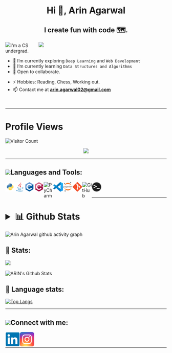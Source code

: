#    <h1 align="center">Hi 👋, Arin Agarwal</h1>
<h2 align="center">I create fun with code 🗺️.</h2>

<img align="right" width="400" src="https://cdn.dribbble.com/users/638428/screenshots/3641004/code2.gif">


 <img src="https://media.giphy.com/media/mGcNjsfWAjY5AEZNw6/giphy.gif" width="45">I'm a CS undergrad.

- 🔭 I’m currently exploring `Deep Learning` and `Web Development`
- 🌱 I’m currently learning `Data Structures and Algorithms`
- 👯 Open to collaborate.
<!-- - 💼 VIew my [Portfolio](https://ashutosh-vyas.vercel.app). -->
<!-- - 👨‍💻 View my [Projects](https://github.com/Ash20vyas?tab=repositories). -->
<!-- - 💪 Check out my latest project: [Stock Market Prediction](https://github.com/Ash20vyas/TSF-Intern-Tasks/tree/main/%232%20-%20Stock%20Market%20Prediction%20using%20Numerical%20and%20Textual%20Analysis) -->
- ⚡ Hobbies: Reading, Chess, Working out.
- 📫 Contact me at **arin.agarwal02@gmail.com**
<br/>

---

#  **Profile Views**&nbsp;&nbsp;&nbsp;&nbsp;&nbsp;&nbsp;&nbsp;
![Visitor Count](https://profile-counter.glitch.me/{arin2002}/count.svg)
<div align="center">
<img src="https://img.shields.io/github/followers/arin2002.svg?style=social&label=Follow"></img>
</div>

---

## <img src="https://github.com/TheDudeThatCode/TheDudeThatCode/blob/master/Assets/Developer.gif" width="45px">Languages and Tools:

<img align="left" alt="python" width="30px" src="https://raw.githubusercontent.com/github/explore/80688e429a7d4ef2fca1e82350fe8e3517d3494d/topics/python/python.png" />
<img align="left" alt="JAVA" width="30px" height="30px" src="https://github.com/devicons/devicon/blob/master/icons/java/java-original.svg"> 
<!-- <img align="left" alt="DART" width="30px" height="30px" src="https://github.com/devicons/devicon/blob/master/icons/dart/dart-original.svg">  -->
<img align="left" alt="C" width="30px" height="30px" src="https://github.com/devicons/devicon/blob/master/icons/c/c-original.svg"> 
<img align="left" alt="C++" width="30px" height="30px" src="https://github.com/devicons/devicon/blob/master/icons/cplusplus/cplusplus-original.svg">
<!-- <img align="left" alt="julia" width="30px" height="30px" src="https://github.com/devicons/devicon/blob/master/icons/julia/julia-original.svg">  -->
<!-- <img align="left" alt="flutter" width="30px" height="30px" src="https://github.com/devicons/devicon/blob/master/icons/flutter/flutter-original.svg">  -->
<img align="left" alt="PyCharm" width="30px" src="https://upload.wikimedia.org/wikipedia/commons/1/1d/PyCharm_Icon.svg" />
<img align="left" alt="Visual Studio Code" width="30px" src="https://raw.githubusercontent.com/github/explore/80688e429a7d4ef2fca1e82350fe8e3517d3494d/topics/visual-studio-code/visual-studio-code.png" />
<img align="left" alt="Jupyter Notebook" width="30px" src="https://github.com/devicons/devicon/blob/master/icons/jupyter/jupyter-original-wordmark.svg"/>
<img align="left" alt="Git" width="30px" src="https://github.com/devicons/devicon/blob/master/icons/git/git-original.svg" />
<img align="left" alt="GitHub" width="30px" src="https://cdn3.iconfinder.com/data/icons/popular-services-brands/512/github-512.png" />
<img align="left" alt="Terminal" width="30px" src="https://raw.githubusercontent.com/github/explore/80688e429a7d4ef2fca1e82350fe8e3517d3494d/topics/terminal/terminal.png" />


<br/>
<br/>

---
<h1>
<details>
<summary>📊 Github Stats</summary>

<p align="center"> <img src="https://github-readme-stats.vercel.app/api?username=arin2002&show_icons=true&theme=gotham" alt="Arin Agarwal | Stats" />
</details>
</h1>


![Arin Agarwal github activity graph](https://activity-graph.herokuapp.com/graph?username=arin2002&theme=react-dark)

## 🎯 Stats:
[<img src="https://komarev.com/ghpvc/?username=arin2002&label=Profile+Views&color=2e8b57&style=flat" />](https://github.com/arin2002)

<img alt="ARIN's Github Stats" src="https://github-readme-stats.vercel.app/api?username=arin2002&show_icons=true&count_private=true&theme=tokyonight" />



## 📝 Language stats:

[![Top Langs](https://github-readme-stats.vercel.app/api/top-langs/?username=arin2002&layout=compact&theme=tokyonight&langs_count=10)](https://github.com/anuraghazra/github-readme-stats)

---
## <img src="https://media.giphy.com/media/LnQjpWaON8nhr21vNW/giphy.gif" width="45">Connect with me:


[<img align="left" alt="arin | LinkedIn" width="45px" src="https://github.com/devicons/devicon/blob/master/icons/linkedin/linkedin-original.svg" />][linkedin]
[<img align="left" alt="arin | Instagram" width="45px" src="https://github.com/edent/SuperTinyIcons/blob/master/images/svg/instagram.svg" />][instagram]
<!-- [<img align="left" alt="arin | Discord" width="45px" src="https://github.com/edent/SuperTinyIcons/blob/master/images/svg/discord.svg" />][discord]
 -->
[instagram]: https://www.instagram.com/_arin_agarwal/
[linkedin]: https://www.linkedin.com/in/arin-agarwal-0757b922a/
<!-- [discord]: https://discordapp.com/users/532831398994771969
 -->
<br/>
<br/>

---
